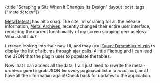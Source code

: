 {:title "Scraping a Site When It Changes Its Design"
:layout :post
:tags ["metaldetectr"]}

[MetalDetectr][1] has hit a snag. The site I'm scraping for all the release information,
[Metal Archives][2], recently changed their entire user interface, rendering the current
functionality of my screen scraping gem useless. What shall I do?

I started looking into their new UI, and they use [jQuery Datatables plugin][3] to display the
list of albums through ajax calls. A little Firebug and I can read the JSON that the plugin uses
to populate the tables.

Now that I can access all the data, I will just need to rewrite the metal-archives gem to grab
JSON for every paginated list of a result set, and I have all the information again! Check back
for updates to the application.

[1]: /posts/2011-05-14-introducing-metaldetectr.html.html
[2]: http://www.metal-archives.com/
[3]: http://www.datatables.net/
